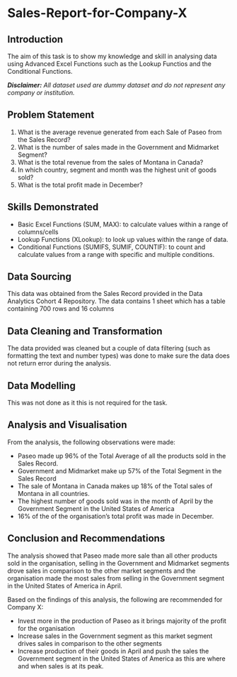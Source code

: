 # Sales-Report-for-Company-X

## Introduction

The aim of this task is to show my knowledge and skill in analysing data using Advanced Excel Functions such as the Lookup Functios and the Conditional Functions. 

**_Disclaimer:_** _All dataset used are dummy dataset and do not represent any company or institution._

## Problem Statement

1.	What is the average revenue generated from each Sale of Paseo from the Sales Record?
2.	What is the number of sales made in the Government and Midmarket Segment?
3.	What is the total revenue from the sales of Montana in Canada?
4.	In which country, segment and month was the highest unit of goods sold?
5.	What is the total profit made in December?

## Skills Demonstrated
- Basic Excel Functions (SUM, MAX): to calculate values within a range of columns/cells
- Lookup Functions (XLookup): to look up values within the range of data.
- Conditional Functions (SUMIFS, SUMIF, COUNTIF): to count and calculate values from a range with specific and multiple conditions. 

## Data Sourcing

This data was obtained from the Sales Record provided in the Data Analytics Cohort 4 Repository. The data contains 1 sheet which has a table containing 700 rows and 16 columns

## Data Cleaning and Transformation

The data provided was cleaned but a couple of data filtering (such as formatting the text and number types) was done to make sure the data does not return error during the analysis.

## Data Modelling

This was not done as it this is not required for the task.

## Analysis and Visualisation

From the analysis, the following observations were made:
- Paseo made up 96% of the Total Average of all the products sold in the Sales Record.
- Government and Midmarket make up 57% of the Total Segment in the Sales Record
- The sale of Montana in Canada makes up 18% of the Total sales of Montana in all countries.
- The highest number of goods sold was in the month of April by the Government Segment in the United States of America
- 16% of the of the organisation’s total profit was made in December.

## Conclusion and Recommendations

The analysis showed that Paseo made more sale than all other products sold in the organisation, selling in the Government and Midmarket segments drove sales in comparison to the other market segments and the organisation made the most sales from selling in the Government segment in the United States of America in April.

Based on the findings of this analysis, the following are recommended for Company X: 
- Invest more in the production of Paseo as it brings majority of the profit for the organisation
- Increase sales in the Government segment as this market segment drives sales in comparison to the other segments
- Increase production of their goods in April and push the sales the Government segment in the United States of America as this are where and when sales is at its peak.
